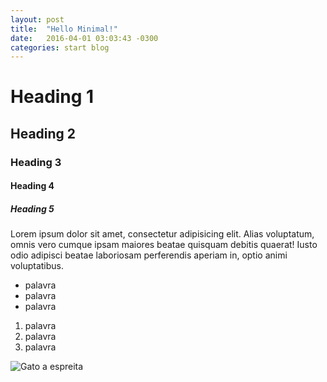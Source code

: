 ```yaml
---
layout: post
title:  "Hello Minimal!"
date:   2016-04-01 03:03:43 -0300
categories: start blog
---
```


# Heading 1

## Heading 2

### Heading 3

#### Heading 4

##### Heading 5


Lorem ipsum dolor sit amet, consectetur adipisicing elit. Alias voluptatum, omnis vero cumque ipsam maiores beatae quisquam debitis quaerat! Iusto odio adipisci beatae laboriosam perferendis aperiam in, optio animi voluptatibus.

- palavra
- palavra
- palavra

1. palavra
1. palavra
1. palavra

![Gato a espreita](http://adoravel.com/wp-content/uploads/2012/11/gatinho-a-espreitar.jpg)